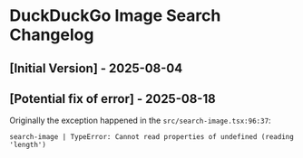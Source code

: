 # DuckDuckGo Image Search Changelog

## [Initial Version] - 2025-08-04

## [Potential fix of error] - 2025-08-18

Originally the exception happened in the `src/search-image.tsx:96:37`:

```
search-image | TypeError: Cannot read properties of undefined (reading 'length')
```

